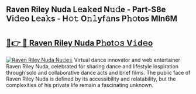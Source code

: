 ## Raven Riley Nuda L𝚎a𝚔ed N𝚞𝚍e - Part-S8e Vi𝚍𝚎o L𝚎a𝚔s - H𝚘𝚝 O𝚗𝚕yf𝚊ns P𝚑𝚘tos Mln6M

# <h2><a href="http://kf47kk6.oniu.top/?m=Raven+Riley+Nuda">🔗👉 🔴 Raven Riley Nuda P𝚑ot𝚘𝚜 V𝚒d𝚎o</a></h2>

[![Raven Riley Nuda Nu𝚍e𝚜](https://i.imgur.com/0qMVB7G.gif)](http://kf47kk6.oniu.top/?m=Raven+Riley+Nuda)
Virtual dance innovator and web entertainer Raven Riley Nuda, celebrated for sharing dance and lifestyle inspiration through solo and collaborative dance acts and brief films. The public face of Raven Riley Nuda is defined by its accessibility and relatability, but the complexities of his private life remain a fascinating unknown.  
